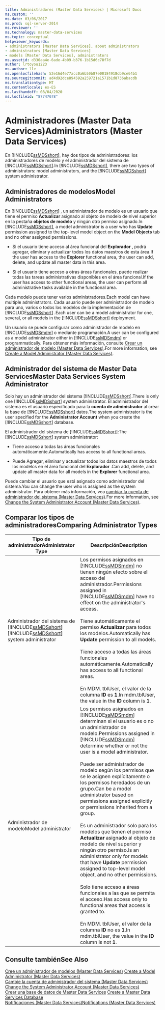 ```yaml
---
title: Administradores (Master Data Services) | Microsoft Docs
ms.custom: ''
ms.date: 03/06/2017
ms.prod: sql-server-2014
ms.reviewer: ''
ms.technology: master-data-services
ms.topic: conceptual
helpviewer_keywords:
- administrators [Master Data Services], about administrators
- administrators [Master Data Services]
- models [Master Data Services], administrators
ms.assetid: d330aa4e-6ade-4b09-b376-1b15d6c78f7d
author: lrtoyou1223
ms.author: lle
ms.openlocfilehash: 52e16d4e77acc0a6b50b87e00184918cb9ce64b1
ms.sourcegitcommit: ad4d92dce894592a259721a1571b1d8736abacdb
ms.translationtype: MT
ms.contentlocale: es-ES
ms.lasthandoff: 08/04/2020
ms.locfileid: "87747078"
---
```

# <a name="administrators-master-data-services"></a><span data-ttu-id="d5cc9-102">Administradores (Master Data Services)</span><span class="sxs-lookup"><span data-stu-id="d5cc9-102">Administrators (Master Data Services)</span></span>
  <span data-ttu-id="d5cc9-103">En [!INCLUDE[ssMDSshort](../includes/ssmdsshort-md.md)], hay dos tipos de administradores: los administradores de modelo y el administrador del sistema de [!INCLUDE[ssMDSshort](../includes/ssmdsshort-md.md)].</span><span class="sxs-lookup"><span data-stu-id="d5cc9-103">In [!INCLUDE[ssMDSshort](../includes/ssmdsshort-md.md)], there are two types of administrators: model administrators, and the [!INCLUDE[ssMDSshort](../includes/ssmdsshort-md.md)] system administrator.</span></span>  
  
## <a name="model-administrators"></a><span data-ttu-id="d5cc9-104">Administradores de modelos</span><span class="sxs-lookup"><span data-stu-id="d5cc9-104">Model Administrators</span></span>  
 <span data-ttu-id="d5cc9-105">En [!INCLUDE[ssMDSshort](../includes/ssmdsshort-md.md)] , un administrador de modelo es un usuario que tiene el permiso **Actualizar** asignado al objeto de modelo de nivel superior en la pestaña **objetos de modelo** y ningún otro permiso asignado.</span><span class="sxs-lookup"><span data-stu-id="d5cc9-105">In [!INCLUDE[ssMDSshort](../includes/ssmdsshort-md.md)], a model administrator is a user who has **Update** permission assigned to the top-level model object on the **Model Objects** tab and no other assigned permissions.</span></span>  
  
-   <span data-ttu-id="d5cc9-106">Si el usuario tiene acceso al área funcional del **Explorador** , podrá agregar, eliminar y actualizar todos los datos maestros de esta área.</span><span class="sxs-lookup"><span data-stu-id="d5cc9-106">If the user has access to the **Explorer** functional area, the user can add, delete, and update all master data in this area.</span></span>  
  
-   <span data-ttu-id="d5cc9-107">Si el usuario tiene acceso a otras áreas funcionales, puede realizar todas las tareas administrativas disponibles en el área funcional.</span><span class="sxs-lookup"><span data-stu-id="d5cc9-107">If the user has access to other functional areas, the user can perform all administrative tasks available in the functional area.</span></span>  
  
 <span data-ttu-id="d5cc9-108">Cada modelo puede tener varios administradores.</span><span class="sxs-lookup"><span data-stu-id="d5cc9-108">Each model can have multiple administrators.</span></span> <span data-ttu-id="d5cc9-109">Cada usuario puede ser administrador de modelo para uno, varios o todos los modelos de la implementación de [!INCLUDE[ssMDSshort](../includes/ssmdsshort-md.md)] .</span><span class="sxs-lookup"><span data-stu-id="d5cc9-109">Each user can be a model administrator for one, several, or all models in the [!INCLUDE[ssMDSshort](../includes/ssmdsshort-md.md)] deployment.</span></span>  
  
 <span data-ttu-id="d5cc9-110">Un usuario se puede configurar como administrador de modelo en [!INCLUDE[ssMDSmdm](../includes/ssmdsmdm-md.md)] o mediante programación.</span><span class="sxs-lookup"><span data-stu-id="d5cc9-110">A user can be configured as a model administrator either in [!INCLUDE[ssMDSmdm](../includes/ssmdsmdm-md.md)] or programmatically.</span></span> <span data-ttu-id="d5cc9-111">Para obtener más información, consulte [Crear un administrador de modelo &#40;Master Data Services&#41;](create-a-model-administrator-master-data-services.md).</span><span class="sxs-lookup"><span data-stu-id="d5cc9-111">For more information, see [Create a Model Administrator &#40;Master Data Services&#41;](create-a-model-administrator-master-data-services.md).</span></span>  
  
## <a name="master-data-services-system-administrator"></a><span data-ttu-id="d5cc9-112">Administrador del sistema de Master Data Services</span><span class="sxs-lookup"><span data-stu-id="d5cc9-112">Master Data Services System Administrator</span></span>  
 <span data-ttu-id="d5cc9-113">Solo hay un administrador del sistema [!INCLUDE[ssMDSshort](../includes/ssmdsshort-md.md)].</span><span class="sxs-lookup"><span data-stu-id="d5cc9-113">There is only one [!INCLUDE[ssMDSshort](../includes/ssmdsshort-md.md)] system administrator.</span></span> <span data-ttu-id="d5cc9-114">El administrador del sistema es el usuario especificado para la **cuenta de administrador** al crear la base de [!INCLUDE[ssMDSshort](../includes/ssmdsshort-md.md)] datos.</span><span class="sxs-lookup"><span data-stu-id="d5cc9-114">The system administrator is the user specified for the **Administrator Account** when you create the [!INCLUDE[ssMDSshort](../includes/ssmdsshort-md.md)] database.</span></span>  
  
 <span data-ttu-id="d5cc9-115">El administrador del sistema de [!INCLUDE[ssMDSshort](../includes/ssmdsshort-md.md)]:</span><span class="sxs-lookup"><span data-stu-id="d5cc9-115">The [!INCLUDE[ssMDSshort](../includes/ssmdsshort-md.md)] system administrator:</span></span>  
  
-   <span data-ttu-id="d5cc9-116">Tiene acceso a todas las áreas funcionales automáticamente.</span><span class="sxs-lookup"><span data-stu-id="d5cc9-116">Automatically has access to all functional areas.</span></span>  
  
-   <span data-ttu-id="d5cc9-117">Puede Agregar, eliminar y actualizar todos los datos maestros de todos los modelos en el área funcional del **Explorador** .</span><span class="sxs-lookup"><span data-stu-id="d5cc9-117">Can add, delete, and update all master data for all models in the **Explorer** functional area.</span></span>  
  
 <span data-ttu-id="d5cc9-118">Puede cambiar el usuario que está asignado como administrador del sistema.</span><span class="sxs-lookup"><span data-stu-id="d5cc9-118">You can change the user who is assigned as the system administrator.</span></span> <span data-ttu-id="d5cc9-119">Para obtener más información, vea [cambiar la cuenta de administrador del sistema &#40;Master Data Services&#41;](../../2014/master-data-services/change-the-system-administrator-account-master-data-services.md).</span><span class="sxs-lookup"><span data-stu-id="d5cc9-119">For more information, see [Change the System Administrator Account &#40;Master Data Services&#41;](../../2014/master-data-services/change-the-system-administrator-account-master-data-services.md).</span></span>  
  
## <a name="comparing-administrator-types"></a><span data-ttu-id="d5cc9-120">Comparar los tipos de administradores</span><span class="sxs-lookup"><span data-stu-id="d5cc9-120">Comparing Administrator Types</span></span>  
  
|<span data-ttu-id="d5cc9-121">Tipo de administrador</span><span class="sxs-lookup"><span data-stu-id="d5cc9-121">Administrator Type</span></span>|<span data-ttu-id="d5cc9-122">Descripción</span><span class="sxs-lookup"><span data-stu-id="d5cc9-122">Description</span></span>|  
|------------------------|-----------------|  
|<span data-ttu-id="d5cc9-123">Administrador del sistema de [!INCLUDE[ssMDSshort](../includes/ssmdsshort-md.md)]</span><span class="sxs-lookup"><span data-stu-id="d5cc9-123">[!INCLUDE[ssMDSshort](../includes/ssmdsshort-md.md)] system administrator</span></span>|<span data-ttu-id="d5cc9-124">Los permisos asignados en [!INCLUDE[ssMDSmdm](../includes/ssmdsmdm-md.md)] no tienen ningún efecto sobre el acceso del administrador.</span><span class="sxs-lookup"><span data-stu-id="d5cc9-124">Permissions assigned in [!INCLUDE[ssMDSmdm](../includes/ssmdsmdm-md.md)] have no effect on the administrator's access.</span></span><br /><br /> <span data-ttu-id="d5cc9-125">Tiene automáticamente el permiso **Actualizar** para todos los modelos.</span><span class="sxs-lookup"><span data-stu-id="d5cc9-125">Automatically has **Update** permission to all models.</span></span><br /><br /> <span data-ttu-id="d5cc9-126">Tiene acceso a todas las áreas funcionales automáticamente.</span><span class="sxs-lookup"><span data-stu-id="d5cc9-126">Automatically has access to all functional areas.</span></span><br /><br /> <span data-ttu-id="d5cc9-127">En MDM. tblUser, el valor de la columna **ID** es **1**.</span><span class="sxs-lookup"><span data-stu-id="d5cc9-127">In mdm.tblUser, the value in the **ID** column is **1**.</span></span>|  
|<span data-ttu-id="d5cc9-128">Administrador de modelo</span><span class="sxs-lookup"><span data-stu-id="d5cc9-128">Model administrator</span></span>|<span data-ttu-id="d5cc9-129">Los permisos asignados en [!INCLUDE[ssMDSmdm](../includes/ssmdsmdm-md.md)] determinan si el usuario es o no un administrador de modelo.</span><span class="sxs-lookup"><span data-stu-id="d5cc9-129">Permissions assigned in [!INCLUDE[ssMDSmdm](../includes/ssmdsmdm-md.md)] determine whether or not the user is a model administrator.</span></span><br /><br /> <span data-ttu-id="d5cc9-130">Puede ser administrador de modelo según los permisos que se le asignen explícitamente o los permisos heredados de un grupo.</span><span class="sxs-lookup"><span data-stu-id="d5cc9-130">Can be a model administrator based on permissions assigned explicitly or permissions inherited from a group.</span></span><br /><br /> <span data-ttu-id="d5cc9-131">Es un administrador solo para los modelos que tienen el permiso **Actualizar** asignado al objeto de modelo de nivel superior y ningún otro permiso.</span><span class="sxs-lookup"><span data-stu-id="d5cc9-131">Is an administrator only for models that have **Update** permission assigned to top-level model object, and no other permissions.</span></span><br /><br /> <span data-ttu-id="d5cc9-132">Solo tiene acceso a áreas funcionales a las que se permita el acceso.</span><span class="sxs-lookup"><span data-stu-id="d5cc9-132">Has access only to functional areas that access is granted to.</span></span><br /><br /> <span data-ttu-id="d5cc9-133">En MDM. tblUser, el valor de la columna **ID** no es **1**.</span><span class="sxs-lookup"><span data-stu-id="d5cc9-133">In mdm.tblUser, the value in the **ID** column is not **1**.</span></span>|  
  
## <a name="see-also"></a><span data-ttu-id="d5cc9-134">Consulte también</span><span class="sxs-lookup"><span data-stu-id="d5cc9-134">See Also</span></span>  
 <span data-ttu-id="d5cc9-135">[Cree un administrador de modelos &#40;Master Data Services&#41;](create-a-model-administrator-master-data-services.md) </span><span class="sxs-lookup"><span data-stu-id="d5cc9-135">[Create a Model Administrator &#40;Master Data Services&#41;](create-a-model-administrator-master-data-services.md) </span></span>  
 <span data-ttu-id="d5cc9-136">[Cambie la cuenta de administrador del sistema &#40;Master Data Services&#41;](../../2014/master-data-services/change-the-system-administrator-account-master-data-services.md) </span><span class="sxs-lookup"><span data-stu-id="d5cc9-136">[Change the System Administrator Account &#40;Master Data Services&#41;](../../2014/master-data-services/change-the-system-administrator-account-master-data-services.md) </span></span>  
 <span data-ttu-id="d5cc9-137">[Crear una base de datos de Master Data Services](install-windows/create-a-master-data-services-database.md) </span><span class="sxs-lookup"><span data-stu-id="d5cc9-137">[Create a Master Data Services Database](install-windows/create-a-master-data-services-database.md) </span></span>  
 [<span data-ttu-id="d5cc9-138">Notificaciones &#40;Master Data Services&#41;</span><span class="sxs-lookup"><span data-stu-id="d5cc9-138">Notifications &#40;Master Data Services&#41;</span></span>](../../2014/master-data-services/notifications-master-data-services.md)  
  
  
